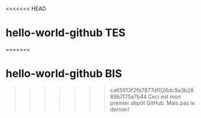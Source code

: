 <<<<<<< HEAD
# hello-world-github TES
=======
# hello-world-github BIS
>>>>>>> ca65913f2fb7877df026dc9a3b2689b7f75a7b44
Ceci est mon premier dépôt GitHub.
Mais pas le dernier!
